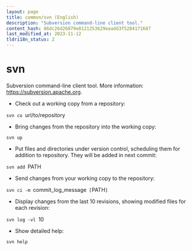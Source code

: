 ```yaml
---
layout: page
title: common/svn (English)
description: "Subversion command-line client tool."
content_hash: 86dc26d26879e8121253629eaadd3f5284171687
last_modified_at: 2023-11-12
tldri18n_status: 2
---
```

# svn

Subversion command-line client tool.
More information: <https://subversion.apache.org>.

- Check out a working copy from a repository:

`svn co `<span class="tldr-var badge badge-pill bg-dark-lm bg-white-dm text-white-lm text-dark-dm font-weight-bold">url/to/repository</span>

- Bring changes from the repository into the working copy:

`svn up`

- Put files and directories under version control, scheduling them for addition to repository. They will be added in next commit:

`svn add `<span class="tldr-var badge badge-pill bg-dark-lm bg-white-dm text-white-lm text-dark-dm font-weight-bold">PATH</span>

- Send changes from your working copy to the repository:

`svn ci -m `<span class="tldr-var badge badge-pill bg-dark-lm bg-white-dm text-white-lm text-dark-dm font-weight-bold">commit_log_message</span>` [`<span class="tldr-var badge badge-pill bg-dark-lm bg-white-dm text-white-lm text-dark-dm font-weight-bold">PATH</span>`]`

- Display changes from the last 10 revisions, showing modified files for each revision:

`svn log -vl `<span class="tldr-var badge badge-pill bg-dark-lm bg-white-dm text-white-lm text-dark-dm font-weight-bold">10</span>

- Show detailed help:

`svn help`
